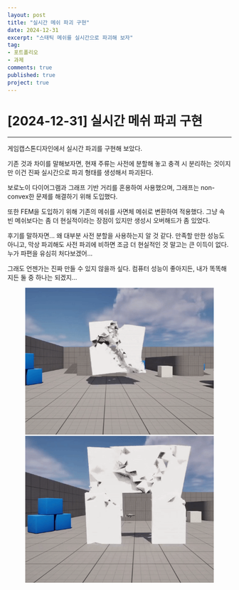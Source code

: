 ```yaml
---
layout: post
title: "실시간 메쉬 파괴 구현"
date: 2024-12-31
excerpt: "스태틱 메쉬를 실시간으로 파괴해 보자"
tag: 
- 포트폴리오
- 과제
comments: true
published: true
project: true
---
```


# [2024-12-31] 실시간 메쉬 파괴 구현

---

게임캡스톤디자인에서 실시간 파괴를 구현해 보았다.

기존 것과 차이를 말해보자면, 현재 주류는 사전에 분할해 놓고 충격 시 분리하는 것이지만 이건 진짜 실시간으로 파괴 형태를 생성해서 파괴된다.

보로노이 다이어그램과 그래프 기반 거리를 혼용하여 사용했으며, 그래프는 non-convex한 문제를 해결하기 위해 도입했다. 

또한 FEM을 도입하기 위해 기존의 메쉬를 사면체 메쉬로 변환하여 적용했다. 그냥 속 빈 메쉬보다는 좀 더 현실적이라는 장점이 있지만 생성시 오버해드가 좀 있었다.

후기를 말하자면... 왜 대부분 사전 분할을 사용하는지 알 것 같다. 만족할 만한 성능도 아니고, 막상 파괴해도 사전 파괴에 비하면 조금 더 현실적인 것 말고는 큰 이득이 없다. 누가 파편을 유심히 처다보겠어...

그래도 언젠가는 진짜 만들 수 있지 않을까 싶다. 컴퓨터 성능이 좋아지든, 내가 똑똑해지든 둘 중 하나는 되겠지...

<figure class="img" align="center">
    <a href="/images/dest1.gif">
        <img src="/images/dest1.gif">
    </a>
    <a href="/images/dest2.gif">
        <img src="/images/dest2.gif">
    </a>
</figure>
